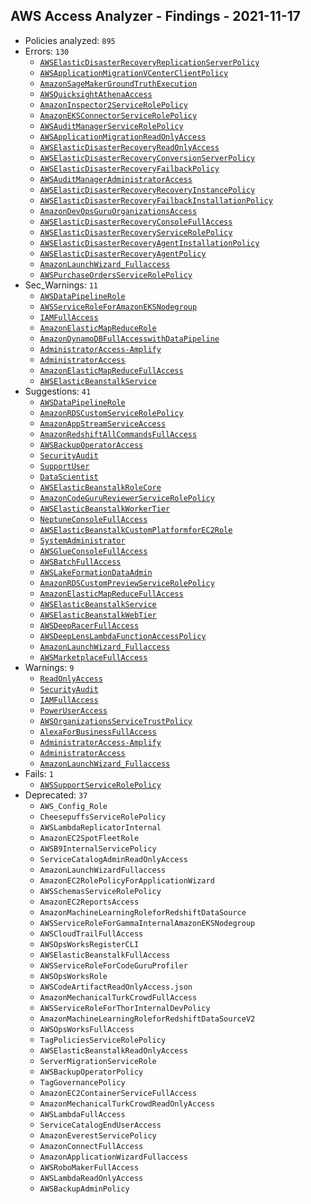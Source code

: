 ## AWS Access Analyzer - Findings - 2021-11-17

- Policies analyzed: `895`
- Errors: `130`
  - [`AWSElasticDisasterRecoveryReplicationServerPolicy`](./AWSElasticDisasterRecoveryReplicationServerPolicy.json)
  - [`AWSApplicationMigrationVCenterClientPolicy`](./AWSApplicationMigrationVCenterClientPolicy.json)
  - [`AmazonSageMakerGroundTruthExecution`](./AmazonSageMakerGroundTruthExecution.json)
  - [`AWSQuicksightAthenaAccess`](./AWSQuicksightAthenaAccess.json)
  - [`AmazonInspector2ServiceRolePolicy`](./AmazonInspector2ServiceRolePolicy.json)
  - [`AmazonEKSConnectorServiceRolePolicy`](./AmazonEKSConnectorServiceRolePolicy.json)
  - [`AWSAuditManagerServiceRolePolicy`](./AWSAuditManagerServiceRolePolicy.json)
  - [`AWSApplicationMigrationReadOnlyAccess`](./AWSApplicationMigrationReadOnlyAccess.json)
  - [`AWSElasticDisasterRecoveryReadOnlyAccess`](./AWSElasticDisasterRecoveryReadOnlyAccess.json)
  - [`AWSElasticDisasterRecoveryConversionServerPolicy`](./AWSElasticDisasterRecoveryConversionServerPolicy.json)
  - [`AWSElasticDisasterRecoveryFailbackPolicy`](./AWSElasticDisasterRecoveryFailbackPolicy.json)
  - [`AWSAuditManagerAdministratorAccess`](./AWSAuditManagerAdministratorAccess.json)
  - [`AWSElasticDisasterRecoveryRecoveryInstancePolicy`](./AWSElasticDisasterRecoveryRecoveryInstancePolicy.json)
  - [`AWSElasticDisasterRecoveryFailbackInstallationPolicy`](./AWSElasticDisasterRecoveryFailbackInstallationPolicy.json)
  - [`AmazonDevOpsGuruOrganizationsAccess`](./AmazonDevOpsGuruOrganizationsAccess.json)
  - [`AWSElasticDisasterRecoveryConsoleFullAccess`](./AWSElasticDisasterRecoveryConsoleFullAccess.json)
  - [`AWSElasticDisasterRecoveryServiceRolePolicy`](./AWSElasticDisasterRecoveryServiceRolePolicy.json)
  - [`AWSElasticDisasterRecoveryAgentInstallationPolicy`](./AWSElasticDisasterRecoveryAgentInstallationPolicy.json)
  - [`AWSElasticDisasterRecoveryAgentPolicy`](./AWSElasticDisasterRecoveryAgentPolicy.json)
  - [`AmazonLaunchWizard_Fullaccess`](./AmazonLaunchWizard_Fullaccess.json)
  - [`AWSPurchaseOrdersServiceRolePolicy`](./AWSPurchaseOrdersServiceRolePolicy.json)
- Sec_Warnings: `11`
  - [`AWSDataPipelineRole`](./AWSDataPipelineRole.json)
  - [`AWSServiceRoleForAmazonEKSNodegroup`](./AWSServiceRoleForAmazonEKSNodegroup.json)
  - [`IAMFullAccess`](./IAMFullAccess.json)
  - [`AmazonElasticMapReduceRole`](./AmazonElasticMapReduceRole.json)
  - [`AmazonDynamoDBFullAccesswithDataPipeline`](./AmazonDynamoDBFullAccesswithDataPipeline.json)
  - [`AdministratorAccess-Amplify`](./AdministratorAccess-Amplify.json)
  - [`AdministratorAccess`](./AdministratorAccess.json)
  - [`AmazonElasticMapReduceFullAccess`](./AmazonElasticMapReduceFullAccess.json)
  - [`AWSElasticBeanstalkService`](./AWSElasticBeanstalkService.json)
- Suggestions: `41`
  - [`AWSDataPipelineRole`](./AWSDataPipelineRole.json)
  - [`AmazonRDSCustomServiceRolePolicy`](./AmazonRDSCustomServiceRolePolicy.json)
  - [`AmazonAppStreamServiceAccess`](./AmazonAppStreamServiceAccess.json)
  - [`AmazonRedshiftAllCommandsFullAccess`](./AmazonRedshiftAllCommandsFullAccess.json)
  - [`AWSBackupOperatorAccess`](./AWSBackupOperatorAccess.json)
  - [`SecurityAudit`](./SecurityAudit.json)
  - [`SupportUser`](./SupportUser.json)
  - [`DataScientist`](./DataScientist.json)
  - [`AWSElasticBeanstalkRoleCore`](./AWSElasticBeanstalkRoleCore.json)
  - [`AmazonCodeGuruReviewerServiceRolePolicy`](./AmazonCodeGuruReviewerServiceRolePolicy.json)
  - [`AWSElasticBeanstalkWorkerTier`](./AWSElasticBeanstalkWorkerTier.json)
  - [`NeptuneConsoleFullAccess`](./NeptuneConsoleFullAccess.json)
  - [`AWSElasticBeanstalkCustomPlatformforEC2Role`](./AWSElasticBeanstalkCustomPlatformforEC2Role.json)
  - [`SystemAdministrator`](./SystemAdministrator.json)
  - [`AWSGlueConsoleFullAccess`](./AWSGlueConsoleFullAccess.json)
  - [`AWSBatchFullAccess`](./AWSBatchFullAccess.json)
  - [`AWSLakeFormationDataAdmin`](./AWSLakeFormationDataAdmin.json)
  - [`AmazonRDSCustomPreviewServiceRolePolicy`](./AmazonRDSCustomPreviewServiceRolePolicy.json)
  - [`AmazonElasticMapReduceFullAccess`](./AmazonElasticMapReduceFullAccess.json)
  - [`AWSElasticBeanstalkService`](./AWSElasticBeanstalkService.json)
  - [`AWSElasticBeanstalkWebTier`](./AWSElasticBeanstalkWebTier.json)
  - [`AWSDeepRacerFullAccess`](./AWSDeepRacerFullAccess.json)
  - [`AWSDeepLensLambdaFunctionAccessPolicy`](./AWSDeepLensLambdaFunctionAccessPolicy.json)
  - [`AmazonLaunchWizard_Fullaccess`](./AmazonLaunchWizard_Fullaccess.json)
  - [`AWSMarketplaceFullAccess`](./AWSMarketplaceFullAccess.json)
- Warnings: `9`
  - [`ReadOnlyAccess`](./ReadOnlyAccess.json)
  - [`SecurityAudit`](./SecurityAudit.json)
  - [`IAMFullAccess`](./IAMFullAccess.json)
  - [`PowerUserAccess`](./PowerUserAccess.json)
  - [`AWSOrganizationsServiceTrustPolicy`](./AWSOrganizationsServiceTrustPolicy.json)
  - [`AlexaForBusinessFullAccess`](./AlexaForBusinessFullAccess.json)
  - [`AdministratorAccess-Amplify`](./AdministratorAccess-Amplify.json)
  - [`AdministratorAccess`](./AdministratorAccess.json)
  - [`AmazonLaunchWizard_Fullaccess`](./AmazonLaunchWizard_Fullaccess.json)
- Fails: `1`
  - [`AWSSupportServiceRolePolicy`](./AWSSupportServiceRolePolicy.json)
- Deprecated: `37`
  - `AWS_Config_Role`
  - `CheesepuffsServiceRolePolicy`
  - `AWSLambdaReplicatorInternal`
  - `AmazonEC2SpotFleetRole`
  - `AWSB9InternalServicePolicy`
  - `ServiceCatalogAdminReadOnlyAccess`
  - `AmazonLaunchWizardFullaccess`
  - `AmazonEC2RolePolicyForApplicationWizard`
  - `AWSSchemasServiceRolePolicy`
  - `AmazonEC2ReportsAccess`
  - `AmazonMachineLearningRoleforRedshiftDataSource`
  - `AWSServiceRoleForGammaInternalAmazonEKSNodegroup`
  - `AWSCloudTrailFullAccess`
  - `AWSOpsWorksRegisterCLI`
  - `AWSElasticBeanstalkFullAccess`
  - `AWSServiceRoleForCodeGuruProfiler`
  - `AWSOpsWorksRole`
  - `AWSCodeArtifactReadOnlyAccess.json`
  - `AmazonMechanicalTurkCrowdFullAccess`
  - `AWSServiceRoleForThorInternalDevPolicy`
  - `AmazonMachineLearningRoleforRedshiftDataSourceV2`
  - `AWSOpsWorksFullAccess`
  - `TagPoliciesServiceRolePolicy`
  - `AWSElasticBeanstalkReadOnlyAccess`
  - `ServerMigrationServiceRole`
  - `AWSBackupOperatorPolicy`
  - `TagGovernancePolicy`
  - `AmazonEC2ContainerServiceFullAccess`
  - `AmazonMechanicalTurkCrowdReadOnlyAccess`
  - `AWSLambdaFullAccess`
  - `ServiceCatalogEndUserAccess`
  - `AmazonEverestServicePolicy`
  - `AmazonConnectFullAccess`
  - `AmazonApplicationWizardFullaccess`
  - `AWSRoboMakerFullAccess`
  - `AWSLambdaReadOnlyAccess`
  - `AWSBackupAdminPolicy`
